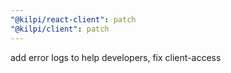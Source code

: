 ```yaml
---
"@kilpi/react-client": patch
"@kilpi/client": patch
---
```


add error logs to help developers, fix client-access
